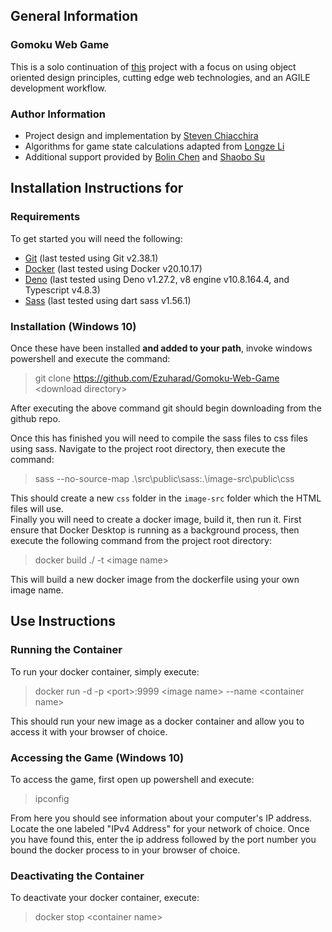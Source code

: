 General Information
---

### Gomoku Web Game
This is a solo continuation of [this](https://github.com/Ezuharad/CSE201-Final-Project) project with a focus on using object oriented design principles, cutting edge web technologies, and an AGILE development workflow.

### Author Information
- Project design and implementation by [Steven Chiacchira](https://github.com/Ezuharad)  
- Algorithms for game state calculations adapted from [Longze Li](https://github.com/LongzeLi)  
- Additional support provided by [Bolin Chen](https://github.com/SharkCh1L1) and [Shaobo Su](https://github.com/Shaobo-sus9)

Installation Instructions for
---
### Requirements
To get started you will need the following:
- [Git](https://git-scm.com/book/en/v2/Getting-Started-Installing-Git) (last tested using Git v2.38.1)
- [Docker](https://docs.docker.com/engine/install/) (last tested using Docker v20.10.17)
- [Deno](https://deno.land/manual@v1.28.3/getting_started/installation) (last tested using Deno v1.27.2, v8 engine v10.8.164.4, and Typescript v4.8.3)
- [Sass](https://sass-lang.com/install) (last tested using dart sass v1.56.1)

### Installation (Windows 10)
Once these have been installed __and added to your path__, invoke windows powershell and execute the command:
> git clone https://github.com/Ezuharad/Gomoku-Web-Game \<download directory>

After executing the above command git should begin downloading from the github repo.  

Once this has finished you will need to compile the sass files to css files using sass. Navigate to the project root directory, then execute the command:
> sass --no-source-map .\src\public\sass:.\image-src\public\css

This should create a new `css` folder in the `image-src` folder which the HTML files will use.  
Finally you will need to create a docker image, build it, then run it. First ensure that Docker Desktop is running as a background process, then execute the following command from the project root directory:
> docker build ./ -t \<image name>

This will build a new docker image from the dockerfile using your own image name.

Use Instructions
---
### Running the Container
To run your docker container, simply execute:
> docker run -d -p \<port>:9999 \<image name> --name \<container name>

This should run your new image as a docker container and allow you to access it with your browser of choice.

### Accessing the Game (Windows 10)
To access the game, first open up powershell and execute:
> ipconfig

From here you should see information about your computer's IP address. Locate the one labeled "IPv4 Address" for your network of choice. Once you have found this, enter the ip address followed by the port number you bound the docker process to in your browser of choice.

### Deactivating the Container
To deactivate your docker container, execute: 
> docker stop \<container name>
